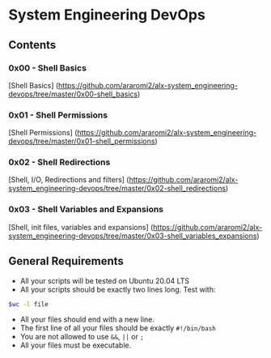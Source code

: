 # System Engineering DevOps

## Contents

### 0x00 - Shell Basics
[Shell Basics] (https://github.com/araromi2/alx-system_engineering-devops/tree/master/0x00-shell_basics)

### 0x01 - Shell Permissions
[Shell Permissions] (https://github.com/araromi2/alx-system_engineering-devops/tree/master/0x01-shell_permissions)

### 0x02 - Shell Redirections
[Shell, I/O, Redirections and filters] (https://github.com/araromi2/alx-system_engineering-devops/tree/master/0x02-shell_redirections)

### 0x03 - Shell Variables and Expansions
[Shell, init files, variables and expansions] (https://github.com/araromi2/alx-system_engineering-devops/tree/master/0x03-shell_variables_expansions)


## General Requirements

- All your scripts will be tested on Ubuntu 20.04 LTS
- All your scripts should be exactly two lines long. Test with:
```bash
$wc -l file
```
- All your files should end with a new line.
- The first line of all your files should be exactly `#!/bin/bash`
- You are not allowed to use `&&`, `||` or `;`
- All your files must be executable.
